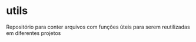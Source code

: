 # utils
Repositório para conter arquivos com funções úteis para serem reutilizadas em diferentes projetos
